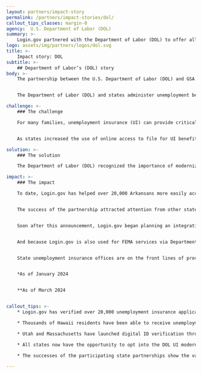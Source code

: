 ```yaml
---
layout: partners/impact-story
permalink: /partners/impact-stories/dol/
callout_tips_classes: margin-0
agency:  U.S. Department of Labor (DOL)
summary: >-
    Login.gov partnered with the Department of Labor (DOL) to offer all U.S. states the opportunity to use Login.gov to help improve access, decrease fraud, and increase security in the delivery of unemployment insurance benefits.
logo: assets/img/partners/logos/dol.svg
title: >-
    Impact story: DOL
subtitle: >-
    ## Department of Labor’s (DOL) story
body: >-
    The partnership between the U.S. Department of Labor (DOL) and GSA’s Login.gov equips state-level programs with the confidence that they are appropriately administering unemployment benefits.


    The Department of Labor (DOL) and states administer unemployment benefits through a federal-state partnership for citizens of those respective states. In order to maintain the integrity of these programs, states must provide an accessible path to claiming benefits and must ensure that beneficiaries can verify their identity. Login.gov partnered with the Department of Labor beginning in 2022, and now supports a growing number of their applications in addition to unemployment insurance.

challenge: >-
    ### The challenge

    For many families, unemployment insurance (UI) can provide critical financial support, helping to pay for groceries or utilities. The COVID-19 pandemic brought this into sharp focus, especially the need for unemployment benefit recipients to receive their benefits in a timely, accessible way. At that time, many state-level UI offices were closed, presenting an additional barrier to claimants.


    As states increased the use of online access to file for UI benefits, the delivery of benefits exposed the vulnerability of online filing systems to identify fraud. States needed tools to secure equitable access to benefits while providing sufficient security to verify identity.

solution: >-
    ### The solution

    The Department of Labor (DOL) recognized the importance of modernizing state unemployment insurance programs, and the critical role that identity verification played in doing it well. They worked with U.S. Digital Services (USDS) to develop a plan, bringing Login.gov into the fold because of its intuitive user experience and its data privacy principles. The DOL team had an ambitious plan, and Login.gov worked closely with them to quickly launch a pilot program in Arkansas in March 2022.

impact: >-
    ### The impact

    To date, Login.gov has helped over 20,000 Arkansans more easily access their unemployment benefits.* The pilot was a success, with DOL accelerating the decision to make Login.gov an ongoing offering for Arkansas UI applicants.


    The success of the partnership attracted attention from other states who were also working to modernize their unemployment insurance processes, and in June of 2023, DOL announced plans to offer Login.gov as a digital identity option to these interested states. 


    Soon after this announcement, Login.gov began planning an integration with the Department of Labor and the State of Hawaii. When the tragic wildfires hit Maui, we accelerated our rollout in order to help folks who would be turning to that service to help them recover. Thousands of Hawaii residents were able to quickly get what they needed in the midst of a crisis, while also having the peace of mind knowing that Login.gov’s security and anti-fraud controls were protecting them.


    And because Login.gov is also used for FEMA services via Department of Homeland Security, and disaster assistance loans via Small Business Association, residents of Hawaii could use a single Login.gov account to simplify their interactions with Government services when it mattered most.


    State unemployment insurance offices are on the front lines of providing critical services, and the success of this partnership with the Department of Labor highlights the importance of digital identity solutions in supporting this important work. Utah and Massachusetts have joined Arkansas and Hawaii in offering UI identity verification through Login.gov. To date, more than 112,000 digital claimants have been served.**  GSA looks forward to continued work with the Department of Labor to support more states and their residents.


    *As of January 2024


    **As of March 2024


callout_tips: >-
    * Login.gov has verified over 20,000 unemployment insurance applicants from Arkansas since March 2022

    * Thousands of Hawaii residents have been able to receive unemployment benefits to help them recover from the tragic wildfires in summer 2023

    * Utah and Massachusetts have launched digital ID verification through the DOL-Login.gov partnership

    * All states now have the opportunity to opt into the DOL UI modernization program that leverages Login.gov

    * The successes of the participating state partnerships show the value of Login.gov as a critical piece of national infrastructure

---
```

